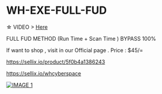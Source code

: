 # WH-EXE-FULL-FUD

☆ VIDEO > [Here]( https://www.youtube.com/watch?v=FAZ8X2NC23w " WH-EXE-FULL-FUD")

FULL FUD METHOD (Run Time + Scan Time ) BYPASS 100%

If want to shop , visit in our Official page 
.
Price : $45/=

https://sellix.io/product/5f0b4a1386243

https://sellix.io/whcyberspace


[![IMAGE 1](https://raw.githubusercontent.com/wh-Cyberspace/WH-EXE-FULL-FUD/master/img.png)](https://www.youtube.com/channel/UCj6ekUzjItnjP6T7I9r1WMA?sub_confirmation=1 "Don't upload payload inbuilt Antivirus website")
